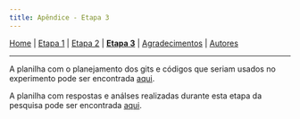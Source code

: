 ```yaml
---
title: Apêndice - Etapa 3
---
```


[Home](/master-degree-dissertation) | [Etapa 1](etapa-1) | [Etapa 2](etapa-2) | [<b>Etapa 3</b>](etapa-3) | [Agradecimentos](agradecimentos) | [Autores](autores)
<hr/>

A planilha com o planejamento dos gits e códigos que seriam usados no experimento pode ser encontrada <a href="https://docs.google.com/spreadsheets/d/1hYfAMCXB1dsVPjrb8rpnVYIjhcHy_IPi02IMG-5rEws/edit?usp=sharing" target="_blank">aqui</a>.

A planilha com respostas e análses realizadas durante esta etapa da pesquisa pode ser encontrada <a href="https://docs.google.com/spreadsheets/d/1HurvFo3DZKJKyAoQLAMcDvFgKRkSWPNwssypp3br764/edit?usp=sharing" target="_blank">aqui</a>.